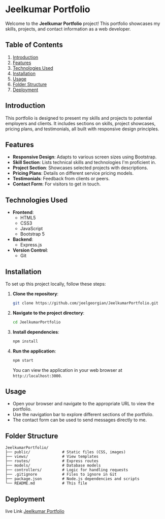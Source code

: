 # Jeelkumar Portfolio

Welcome to the **Jeelkumar Portfolio** project! This portfolio showcases my skills, projects, and contact information as a web developer.

## Table of Contents

1. [Introduction](#introduction)
2. [Features](#features)
3. [Technologies Used](#technologies-used)
4. [Installation](#installation)
5. [Usage](#usage)
6. [Folder Structure](#folder-structure)
7. [Deployment](#deployment)

## Introduction

This portfolio is designed to present my skills and projects to potential employers and clients. It includes sections on skills, project showcases, pricing plans, and testimonials, all built with responsive design principles.

## Features

- **Responsive Design**: Adapts to various screen sizes using Bootstrap.
- **Skill Section**: Lists technical skills and technologies I'm proficient in.
- **Project Section**: Showcases selected projects with descriptions.
- **Pricing Plans**: Details on different service pricing models.
- **Testimonials**: Feedback from clients or peers.
- **Contact Form**: For visitors to get in touch.

## Technologies Used

- **Frontend**:
  - HTML5
  - CSS3
  - JavaScript
  - Bootstrap 5
- **Backend**:
  - Express.js 
- **Version Control**:
  - Git

## Installation

To set up this project locally, follow these steps:

1. **Clone the repository**:
   ```bash
   git clone https://github.com/jeelgeorgian/JeelkumarPortfolio.git
   ```
2. **Navigate to the project directory**:
   ```bash
   cd JeelkumarPortfolio
   ```
3. **Install dependencies**:
   ```bash
   npm install
   ```
4. **Run the application**:
   ```bash
   npm start
   ```
   You can view the application in your web browser at `http://localhost:3000`.

## Usage

- Open your browser and navigate to the appropriate URL to view the portfolio.
- Use the navigation bar to explore different sections of the portfolio.
- The contact form can be used to send messages directly to me.

## Folder Structure

```plaintext
JeelkumarPortfolio/
├── public/              # Static files (CSS, images)
├── views/               # View templates
├── routes/              # Express routes
├── models/              # Database models
├── controllers/         # Logic for handling requests
├── .gitignore           # Files to ignore in Git
├── package.json         # Node.js dependencies and scripts
└── README.md            # This file
```

## Deployment

live Link [Jeelkumar Portfolio](https://www.heroku.com/) 